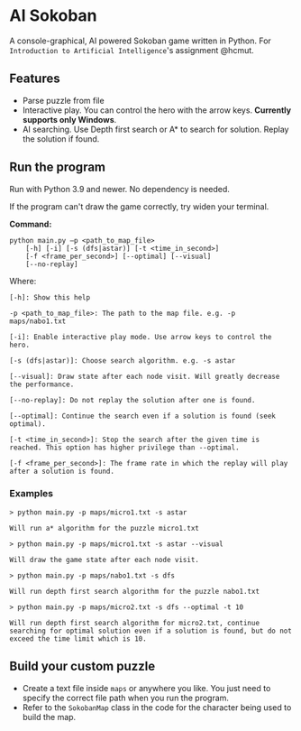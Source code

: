 # AI Sokoban
A console-graphical, AI powered Sokoban game written in Python.
For ```Introduction to Artificial Intelligence```'s assignment @hcmut.

## Features
- Parse puzzle from file
- Interactive play. You can control the hero with the arrow keys. **Currently supports only Windows**.
- AI searching. Use Depth first search or A* to search for solution. Replay the solution if found.
## Run the program
Run with Python 3.9 and newer. No dependency is needed.

If the program can't draw the game correctly, try widen your terminal.

**Command:**
```
python main.py –p <path_to_map_file>
	[-h] [-i] [-s (dfs|astar)] [-t <time_in_second>]
	[-f <frame_per_second>] [--optimal]	[--visual]
	[--no-replay]
```
Where:
```
[-h]: Show this help

-p <path_to_map_file>: The path to the map file. e.g. -p maps/nabo1.txt

[-i]: Enable interactive play mode. Use arrow keys to control the hero.

[-s (dfs|astar)]: Choose search algorithm. e.g. -s astar

[--visual]: Draw state after each node visit. Will greatly decrease the performance.

[--no-replay]: Do not replay the solution after one is found.

[--optimal]: Continue the search even if a solution is found (seek optimal).

[-t <time_in_second>]: Stop the search after the given time is reached. This option has higher privilege than --optimal.

[-f <frame_per_second>]: The frame rate in which the replay will play after a solution is found.

```

### Examples
```
> python main.py -p maps/micro1.txt -s astar

Will run a* algorithm for the puzzle micro1.txt
```

```
> python main.py -p maps/micro1.txt -s astar --visual

Will draw the game state after each node visit.
```

```
> python main.py -p maps/nabo1.txt -s dfs

Will run depth first search algorithm for the puzzle nabo1.txt
```

```
> python main.py -p maps/micro2.txt -s dfs --optimal -t 10

Will run depth first search algorithm for micro2.txt, continue searching for optimal solution even if a solution is found, but do not exceed the time limit which is 10.
```

## Build your custom puzzle
- Create a text file inside ```maps``` or anywhere you like. You just need to specify the correct file path when you run the program.
- Refer to the ```SokobanMap``` class in the code for the character being used to build the map.